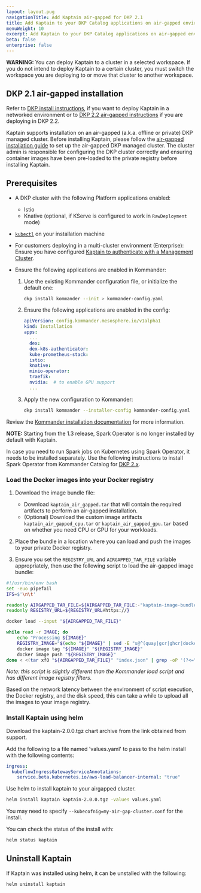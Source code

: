 ```yaml
---
layout: layout.pug
navigationTitle: Add Kaptain air-gapped for DKP 2.1
title: Add Kaptain to your DKP Catalog applications on air-gapped environments for DKP 2.1
menuWeight: 10
excerpt: Add Kaptain to your DKP Catalog applications on air-gapped environments for DKP 2.1
beta: false
enterprise: false
---
```


<p class="message--warning"><strong>WARNING: </strong>
You can deploy Kaptain to a cluster in a selected workspace. If you do not intend to deploy Kaptain to a certain cluster, you must switch the workspace you are deploying to or move that cluster to another workspace.
</p>

## DKP 2.1 air-gapped installation

Refer to [DKP install instructions][dkp_install], if you want to deploy Kaptain in a networked environment or to [DKP 2.2 air-gapped instructions][2.2_air] if you are deploying in DKP 2.2.

Kaptain supports installation on an air-gapped (a.k.a. offline or private) DKP managed cluster. Before installing Kaptain, please follow the [air-gapped installation guide][konvoy-air-gap] to set up the air-gapped DKP managed cluster. The cluster admin is responsible for configuring the DKP cluster correctly and ensuring container images have been pre-loaded to the private registry before installing Kaptain.

## Prerequisites

-   A DKP cluster with the following Platform applications enabled:

    - Istio
    - Knative (optional, if KServe is configured to work in `RawDeployment` mode)

-   [`kubectl`][kubectl] on your installation machine

-   For customers deploying in a multi-cluster environment (Enterprise): Ensure you have configured [Kaptain to authenticate with a Management Cluster][dex].

-   Ensure the following applications are enabled in Kommander:

    1. Use the existing Kommander configuration file, or initialize the default one:

		```bash
		dkp install kommander --init > kommander-config.yaml
		```

    1. Ensure the following applications are enabled in the config:

		```yaml
		apiVersion: config.kommander.mesosphere.io/v1alpha1
		kind: Installation
		apps:
		  ...
		  dex:
		  dex-k8s-authenticator:
		  kube-prometheus-stack:
		  istio:
		  knative:
		  minio-operator:
		  traefik:
		  nvidia:  # to enable GPU support
		  ...
		```

    1. Apply the new configuration to Kommander:

		```bash
		dkp install kommander --installer-config kommander-config.yaml
		```

<!-- TODO: Reference doc for DKP, as commands are different depending on the installation and delete only this step or the whole "Ensure the following applications are enabled in Kommander:" part?-->

  Review the [Kommander installation documentation][kommander-install] for more information.

<p class="message--note"><strong>NOTE: </strong>Starting from the 1.3 release, Spark Operator is no longer installed by default with Kaptain.</p>

In case you need to run Spark jobs on Kubernetes using Spark Operator, it needs to be installed separately.
Use the following instructions to install Spark Operator from Kommander Catalog for [DKP 2.x][install-spark-dkp2].

### Load the Docker images into your Docker registry

1.  Download the image bundle file:

    - Download `kaptain_air_gapped.tar` that will contain the required artifacts to perform an air-gapped installation.
    - (Optional) Download the custom image artifacts `kaptain_air_gapped_cpu.tar` or `kaptain_air_gapped_gpu.tar` based on whether you need CPU or GPU for your workloads.

1.  Place the bundle in a location where you can load and push the images to your private Docker registry.

1.  Ensure you set the `REGISTRY_URL` and `AIRGAPPED_TAR_FILE` variable appropriately, then use the following script to load the air-gapped image bundle:

   ```bash
   #!/usr/bin/env bash
   set -euo pipefail
   IFS=$'\n\t'

   readonly AIRGAPPED_TAR_FILE=${AIRGAPPED_TAR_FILE:-"kaptain-image-bundle.tar"}
   readonly REGISTRY_URL=${REGISTRY_URL#https://}

   docker load --input "${AIRGAPPED_TAR_FILE}"

   while read -r IMAGE; do
       echo "Processing ${IMAGE}"
       REGISTRY_IMAGE="$(echo "${IMAGE}" | sed -E "s@^(quay|gcr|ghcr|docker|k8s.gcr|nvcr).io|public.ecr.aws|mcr.microsoft.com@${REGISTRY_URL}@")"
       docker image tag "${IMAGE}" "${REGISTRY_IMAGE}"
       docker image push "${REGISTRY_IMAGE}"
   done < <(tar xfO "${AIRGAPPED_TAR_FILE}" "index.json" | grep -oP '(?<="io.containerd.image.name":").*?(?=",)')
   ```

   _Note: this script is slightly different than the Kommander load script and has different image registry filters._

   Based on the network latency between the environment of script execution, the Docker registry, and the disk speed, this can take a while to upload all the images to your image registry.

### Install Kaptain using helm

Download the kaptain-2.0.0.tgz chart archive from the link obtained from support.

Add the following to a file named 'values.yaml' to pass to the helm install with the following contents:

```yaml
ingress:
  kubeflowIngressGatewayServiceAnnotations:
    service.beta.kubernetes.io/aws-load-balancer-internal: "true"
```

Use helm to install kaptain to your airgapped cluster.

```bash
helm install kaptain kaptain-2.0.0.tgz -values values.yaml
```

You may need to specify `--kubecofnig=my-air-gap-cluster.conf` for the install.

You can check the status of the install with:

```bash
helm status kaptain
```

## Uninstall Kaptain

If Kaptain was installed using helm, it can be unstalled with the following:

```bash
helm uninstall kaptain
```

[install-spark-dkp2]: /dkp/kommander/2.2/workspaces/applications/catalog-applications/dkp-applications/spark-operator/
[kommander-install]: /dkp/kommander/latest/install/
[kommander-gpu]: /dkp/kommander/latest/gpu/
[konvoy-gpu]: /dkp/konvoy/2.2/gpu/
[kubectl]: https://kubernetes.io/docs/tasks/tools/#kubectl
[dex]: ../../configuration/external-dex/
[dkp_install]: ../dkp
[kommander-install]: /dkp/kommander/2.2/install/air-gapped/
[konvoy-air-gap]: /dkp/konvoy/2.2/choose-infrastructure/aws/air-gapped/
[deploy]: ../deploy-kaptain/
[2.2_air]: ../air-gapped-2.2
